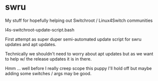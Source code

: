 # swru

My stuff for hopefully helping out Switchroot / Linux4Switch communities

l4s-switchroot-update-script.bash

First attempt as super duper semi-automated update script for swru updates and apt updates.

Technically we shouldn't need to worry about apt updates but as we want to help w/ the release updates it is in there.

Hmm ... well before I really creep scope this puppy I'll hold off but maybe adding some switches / args may be good.

